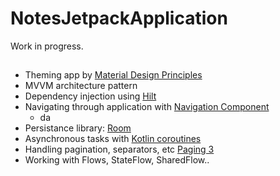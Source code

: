 # NotesJetpackApplication

Work in progress.

## 

* Theming app by [Material Design Principles](https://material.io/)
* MVVM architecture pattern
* Dependency injection using [Hilt](https://developer.android.com/training/dependency-injection/hilt-android)
* Navigating through application with [Navigation Component](https://developer.android.com/guide/navigation)
  * da
* Persistance library: [Room](https://developer.android.com/jetpack/androidx/releases/room)
* Asynchronous tasks with [Kotlin coroutines](https://developer.android.com/kotlin/coroutines)
* Handling pagination, separators, etc [Paging 3](https://developer.android.com/topic/libraries/architecture/paging/v3-overview)
* Working with Flows, StateFlow, SharedFlow..

## 
